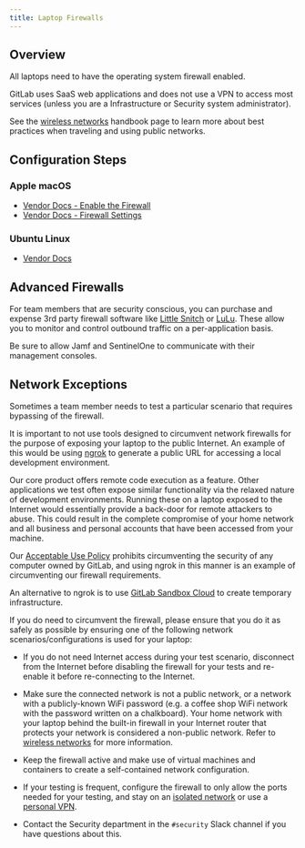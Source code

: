 ```yaml
---
title: Laptop Firewalls
---
```


## Overview

All laptops need to have the operating system firewall enabled.

GitLab uses SaaS web applications and does not use a VPN to access most services (unless you are a Infrastructure or Security system administrator).

See the [wireless networks](/handbook/security/corporate/services/laptops/security/networks) handbook page to learn more about best practices when traveling and using public networks.

## Configuration Steps

### Apple macOS

- [Vendor Docs - Enable the Firewall](https://support.apple.com/guide/mac-help/block-connections-to-your-mac-with-a-firewall-mh34041/mac)
- [Vendor Docs - Firewall Settings](https://support.apple.com/guide/mac-help/change-firewall-settings-on-mac-mh11783/mac)

### Ubuntu Linux

- [Vendor Docs](https://ubuntu.com/server/docs/firewalls)

## Advanced Firewalls

For team members that are security conscious, you can purchase and expense 3rd party firewall software like [Little Snitch](https://www.obdev.at/products/littlesnitch/index.html) or [LuLu](https://objective-see.org/products/lulu.html). These allow you to monitor and control outbound traffic on a per-application basis.

Be sure to allow Jamf and SentinelOne to communicate with their management consoles.

<!-- TODO: Add link to SentinelOne agent troubleshooting offline -->

## Network Exceptions

Sometimes a team member needs to test a particular scenario that requires bypassing of the firewall.

It is important to not use tools designed to circumvent network firewalls for the purpose of exposing your laptop to the public Internet. An example of this would be using [ngrok](https://ngrok.com/) to generate a public URL for accessing a local development environment.

Our core product offers remote code execution as a feature. Other applications we test often expose similar functionality via the relaxed nature of development environments. Running these on a laptop exposed to the Internet would essentially provide a back-door for remote attackers to abuse. This could result in the complete compromise of your home network and all business and personal accounts that have been accessed from your machine.

Our [Acceptable Use Policy](/handbook/people-group/acceptable-use-policy/) prohibits circumventing the security of any computer owned by GitLab, and using ngrok in this manner is an example of circumventing our firewall requirements.

An alternative to ngrok is to use [GitLab Sandbox Cloud](/handbook/company/infrastructure-standards/realms/sandbox/#how-to-get-started) to create temporary infrastructure.

If you do need to circumvent the firewall, please ensure that you do it as safely as possible by ensuring one of the following network scenarios/configurations is used for your laptop:

- If you do not need Internet access during your test scenario, disconnect from the Internet before disabling the firewall for your tests and re-enable it before re-connecting to the Internet.

- Make sure the connected network is not a public network, or a network with a publicly-known WiFi password (e.g. a coffee shop WiFi network with the password written on a chalkboard). Your home network with your laptop behind the built-in firewall in your Internet router that protects your network is considered a non-public network. Refer to [wireless networks](/handbook/security/network-isolation/) for more information.

- Keep the firewall active and make use of virtual machines and containers to create a self-contained network configuration.

- If your testing is frequent, configure the firewall to only allow the ports needed for your testing, and stay on an [isolated network](/handbook/security/network-isolation/) or use a [personal VPN](/handbook/tools-and-tips/personal-vpn/).

- Contact the Security department in the `#security` Slack channel if you have questions about this.
